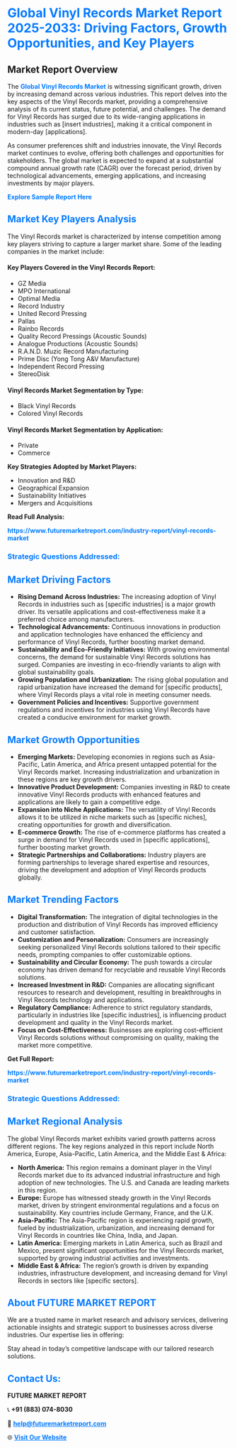 <h1 style="color: #007BFF;">Global Vinyl Records Market Report 2025-2033: Driving Factors, Growth Opportunities, and Key Players</h1>

<section id="overview">
<h2>Market Report Overview</h2>
<p>The <a href="https://www.futuremarketreport.com/industry-report/vinyl-records-market" style="color: #007BFF; text-decoration: none;"><strong>Global Vinyl Records Market</strong></a> is witnessing significant growth, driven by increasing demand across various industries. This report delves into the key aspects of the Vinyl Records market, providing a comprehensive analysis of its current status, future potential, and challenges. The demand for Vinyl Records has surged due to its wide-ranging applications in industries such as [insert industries], making it a critical component in modern-day [applications].</p>
<p>As consumer preferences shift and industries innovate, the Vinyl Records market continues to evolve, offering both challenges and opportunities for stakeholders. The global market is expected to expand at a substantial compound annual growth rate (CAGR) over the forecast period, driven by technological advancements, emerging applications, and increasing investments by major players.</p>
</section>

<section id="overview">
<p><a href="https://www.futuremarketreport.com/request-sample/reportId=28625" style="color: #007BFF; text-decoration: none;"><strong>Explore Sample Report Here</strong></a></p>
</section>

<section id="key-players">
<h2 style="color: #007BFF;">Market Key Players Analysis</h2>
<p>The Vinyl Records market is characterized by intense competition among key players striving to capture a larger market share. Some of the leading companies in the market include:</p>
<h4>Key Players Covered in the Vinyl Records Report:</h4>
<ul><li>GZ Media</li><li>MPO International</li><li>Optimal Media</li><li>Record Industry</li><li>United Record Pressing</li><li>Pallas</li><li>Rainbo Records</li><li>Quality Record Pressings (Acoustic Sounds)</li><li>Analogue Productions (Acoustic Sounds)</li><li>R.A.N.D. Muzic Record Manufacturing</li><li>Prime Disc (Yong Tong A&amp;V Manufacture)</li><li>Independent Record Pressing</li><li>StereoDisk</li></ul>
<h4>Vinyl Records Market Segmentation by Type:</h4>
<ul><li>Black Vinyl Records</li><li>Colored Vinyl Records</li></ul>

<h4>Vinyl Records Market Segmentation by Application:</h4>
<ul><li>Private</li><li>Commerce</li></ul>
<p><strong>Key Strategies Adopted by Market Players:</strong></p>
<ul>
<li>Innovation and R&D</li>
<li>Geographical Expansion</li>
<li>Sustainability Initiatives</li>
<li>Mergers and Acquisitions</li>
</ul>
</section>

<section>
<p><strong>Read Full Analysis: </strong></p><a href="https://www.futuremarketreport.com/industry-report/vinyl-records-market" style="color: #007BFF; text-decoration: none;"><strong>https://www.futuremarketreport.com/industry-report/vinyl-records-market</strong></a>
<h3 style="color: #007BFF;">Strategic Questions Addressed:</h3>
</section>

<section id="driving-factors">
<h2 style="color: #007BFF;">Market Driving Factors</h2>
<ul>
<li><strong>Rising Demand Across Industries:</strong> The increasing adoption of Vinyl Records in industries such as [specific industries] is a major growth driver. Its versatile applications and cost-effectiveness make it a preferred choice among manufacturers.</li>
<li><strong>Technological Advancements:</strong> Continuous innovations in production and application technologies have enhanced the efficiency and performance of Vinyl Records, further boosting market demand.</li>
<li><strong>Sustainability and Eco-Friendly Initiatives:</strong> With growing environmental concerns, the demand for sustainable Vinyl Records solutions has surged. Companies are investing in eco-friendly variants to align with global sustainability goals.</li>
<li><strong>Growing Population and Urbanization:</strong> The rising global population and rapid urbanization have increased the demand for [specific products], where Vinyl Records plays a vital role in meeting consumer needs.</li>
<li><strong>Government Policies and Incentives:</strong> Supportive government regulations and incentives for industries using Vinyl Records have created a conducive environment for market growth.</li>
</ul>
</section>

<section id="growth-opportunities">
<h2 style="color: #007BFF;">Market Growth Opportunities</h2>
<ul>
<li><strong>Emerging Markets:</strong> Developing economies in regions such as Asia-Pacific, Latin America, and Africa present untapped potential for the Vinyl Records market. Increasing industrialization and urbanization in these regions are key growth drivers.</li>
<li><strong>Innovative Product Development:</strong> Companies investing in R&D to create innovative Vinyl Records products with enhanced features and applications are likely to gain a competitive edge.</li>
<li><strong>Expansion into Niche Applications:</strong> The versatility of Vinyl Records allows it to be utilized in niche markets such as [specific niches], creating opportunities for growth and diversification.</li>
<li><strong>E-commerce Growth:</strong> The rise of e-commerce platforms has created a surge in demand for Vinyl Records used in [specific applications], further boosting market growth.</li>
<li><strong>Strategic Partnerships and Collaborations:</strong> Industry players are forming partnerships to leverage shared expertise and resources, driving the development and adoption of Vinyl Records products globally.</li>
</ul>
</section>

<section id="trending-factors">
<h2 style="color: #007BFF;">Market Trending Factors</h2>
<ul>
<li><strong>Digital Transformation:</strong> The integration of digital technologies in the production and distribution of Vinyl Records has improved efficiency and customer satisfaction.</li>
<li><strong>Customization and Personalization:</strong> Consumers are increasingly seeking personalized Vinyl Records solutions tailored to their specific needs, prompting companies to offer customizable options.</li>
<li><strong>Sustainability and Circular Economy:</strong> The push towards a circular economy has driven demand for recyclable and reusable Vinyl Records solutions.</li>
<li><strong>Increased Investment in R&D:</strong> Companies are allocating significant resources to research and development, resulting in breakthroughs in Vinyl Records technology and applications.</li>
<li><strong>Regulatory Compliance:</strong> Adherence to strict regulatory standards, particularly in industries like [specific industries], is influencing product development and quality in the Vinyl Records market.</li>
<li><strong>Focus on Cost-Effectiveness:</strong> Businesses are exploring cost-efficient Vinyl Records solutions without compromising on quality, making the market more competitive.</li>
</ul>
</section>

<section>
<p><strong>Get Full Report: </strong></p><a href="https://www.futuremarketreport.com/industry-report/vinyl-records-market" style="color: #007BFF; text-decoration: none;"><strong>https://www.futuremarketreport.com/industry-report/vinyl-records-market</strong></a>
<h3 style="color: #007BFF;">Strategic Questions Addressed:</h3>
</section>


<section id="regional-analysis">
<h2 style="color: #007BFF;">Market Regional Analysis</h2>
<p>The global Vinyl Records market exhibits varied growth patterns across different regions. The key regions analyzed in this report include North America, Europe, Asia-Pacific, Latin America, and the Middle East & Africa:</p>
<ul>
<li><strong>North America:</strong> This region remains a dominant player in the Vinyl Records market due to its advanced industrial infrastructure and high adoption of new technologies. The U.S. and Canada are leading markets in this region.</li>
<li><strong>Europe:</strong> Europe has witnessed steady growth in the Vinyl Records market, driven by stringent environmental regulations and a focus on sustainability. Key countries include Germany, France, and the U.K.</li>
<li><strong>Asia-Pacific:</strong> The Asia-Pacific region is experiencing rapid growth, fueled by industrialization, urbanization, and increasing demand for Vinyl Records in countries like China, India, and Japan.</li>
<li><strong>Latin America:</strong> Emerging markets in Latin America, such as Brazil and Mexico, present significant opportunities for the Vinyl Records market, supported by growing industrial activities and investments.</li>
<li><strong>Middle East & Africa:</strong> The region’s growth is driven by expanding industries, infrastructure development, and increasing demand for Vinyl Records in sectors like [specific sectors].</li>
</ul>
</section>

<footer>
<h2 style="color: #007BFF;">About FUTURE MARKET REPORT</h2>
<p>We are a trusted name in market research and advisory services, delivering actionable insights and strategic support to businesses across diverse industries. Our expertise lies in offering:</p>

<p>Stay ahead in today’s competitive landscape with our tailored research solutions.</p>

<h2 style="color: #007BFF;">Contact Us:</h2>
<p><strong>FUTURE MARKET REPORT</strong></p>
<p>📞 <strong>+91 (883) 074-8030</strong></p>
<p>📧 <strong><a href="mailto:help@futuremarketreport.com" style="color: #007BFF;">help@futuremarketreport.com</a></strong></p>
<p>🌐 <strong><a href="https://www.futuremarketreport.com/" style="color: #007BFF;">Visit Our Website</a></strong></p>
</footer>